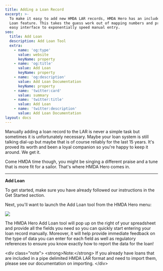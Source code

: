 ```yaml
---
title: Adding a Loan Record
excerpt: >-
  To make it easy to add new HMDA LAR records, HMDA Hero has an included Add
  Loan feature. This takes the guess work out of mapping numbers and provides an
  easy interface to exponentially speed manual entry. 
seo:
  title: Add Loan
  description: Add Loan Tool
  extra:
    - name: 'og:type'
      value: website
      keyName: property
    - name: 'og:title'
      value: Add Loan
      keyName: property
    - name: 'og:description'
      value: Add Loan Documentation
      keyName: property
    - name: 'twitter:card'
      value: summary
    - name: 'twitter:title'
      value: Add Loan
    - name: 'twitter:description'
      value: Add Loan Documentation
layout: docs
---
```

Manually adding a loan record to the LAR is never a simple task but sometimes it is unfortunately necessary. Maybe your loan system is still talking dial-up but maybe that is of course reliably for the last 15 years. It's proved its worth and been a loyal companion so you're happy to keep it around. We get it.

Come HMDA time though, you might be singing a different praise and a tune that is more fit for a sailor. That's where HMDA Hero comes in.

***

**Add Loan**

To get started, make sure you have already followed our instructions in the Get Started section.

Next, you'll want to launch the Add Loan tool from the HMDA Hero menu:

![](/images/Add%20Loan%20Menu%20Icon.png)

The HMDA Hero Add Loan tool will pop up on the right of your spreadsheet and provide all the fields you need so you can quickly start entering your loan record manually. Moreover, it will help provide immediate feedback on the type of data you can enter for each field as well as regulatory references to ensure you know exactly how to report the data for the loan!



\<div class="note">
  \<strong>Note:\</strong> 
  If you already have loans that are included in a pipe delimited HMDA LAR format and need to import them, please see our documentation on importing.
\</div>

